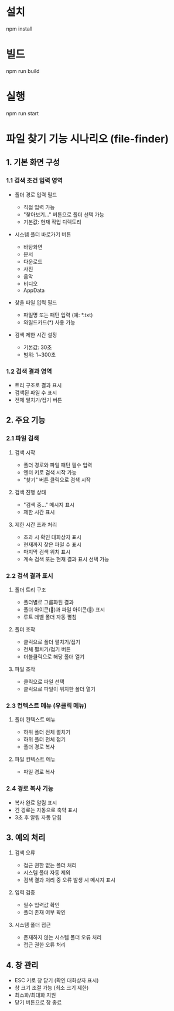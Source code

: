 # 설치

npm install

# 빌드

npm run build

# 실행

npm run start

# 파일 찾기 기능 시나리오 (file-finder)

## 1. 기본 화면 구성

### 1.1 검색 조건 입력 영역

-   폴더 경로 입력 필드

    -   직접 입력 가능
    -   "찾아보기..." 버튼으로 폴더 선택 가능
    -   기본값: 현재 작업 디렉토리

-   시스템 폴더 바로가기 버튼

    -   바탕화면
    -   문서
    -   다운로드
    -   사진
    -   음악
    -   비디오
    -   AppData

-   찾을 파일 입력 필드

    -   파일명 또는 패턴 입력 (예: \*.txt)
    -   와일드카드(\*) 사용 가능

-   검색 제한 시간 설정
    -   기본값: 30초
    -   범위: 1~300초

### 1.2 검색 결과 영역

-   트리 구조로 결과 표시
-   검색된 파일 수 표시
-   전체 펼치기/접기 버튼

## 2. 주요 기능

### 2.1 파일 검색

1. 검색 시작

    - 폴더 경로와 파일 패턴 필수 입력
    - 엔터 키로 검색 시작 가능
    - "찾기" 버튼 클릭으로 검색 시작

2. 검색 진행 상태

    - "검색 중..." 메시지 표시
    - 제한 시간 표시

3. 제한 시간 초과 처리
    - 초과 시 확인 대화상자 표시
    - 현재까지 찾은 파일 수 표시
    - 마지막 검색 위치 표시
    - 계속 검색 또는 현재 결과 표시 선택 가능

### 2.2 검색 결과 표시

1. 폴더 트리 구조

    - 폴더별로 그룹화된 결과
    - 폴더 아이콘(📁)과 파일 아이콘(📄) 표시
    - 루트 레벨 폴더 자동 펼침

2. 폴더 조작

    - 클릭으로 폴더 펼치기/접기
    - 전체 펼치기/접기 버튼
    - 더블클릭으로 해당 폴더 열기

3. 파일 조작
    - 클릭으로 파일 선택
    - 클릭으로 파일이 위치한 폴더 열기

### 2.3 컨텍스트 메뉴 (우클릭 메뉴)

1. 폴더 컨텍스트 메뉴

    - 하위 폴더 전체 펼치기
    - 하위 폴더 전체 접기
    - 폴더 경로 복사

2. 파일 컨텍스트 메뉴
    - 파일 경로 복사

### 2.4 경로 복사 기능

-   복사 완료 알림 표시
-   긴 경로는 자동으로 축약 표시
-   3초 후 알림 자동 닫힘

## 3. 예외 처리

1. 검색 오류

    - 접근 권한 없는 폴더 처리
    - 시스템 폴더 자동 제외
    - 검색 결과 처리 중 오류 발생 시 메시지 표시

2. 입력 검증

    - 필수 입력값 확인
    - 폴더 존재 여부 확인

3. 시스템 폴더 접근
    - 존재하지 않는 시스템 폴더 오류 처리
    - 접근 권한 오류 처리

## 4. 창 관리

-   ESC 키로 창 닫기 (확인 대화상자 표시)
-   창 크기 조절 가능 (최소 크기 제한)
-   최소화/최대화 지원
-   닫기 버튼으로 창 종료
